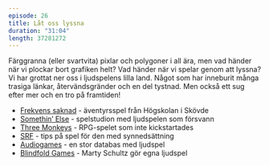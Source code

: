 ```yaml
---
episode: 26
title: Låt oss lyssna
duration: "31:04"
length: 37281272
---
```


Färggranna (eller svartvita) pixlar och polygoner i all ära, men vad händer när vi plockar bort grafiken helt? Vad händer när vi spelar genom att lyssna? Vi har grottat ner oss i ljudspelens lilla land. Något som har inneburit många trasiga länkar, återvändsgränder och en del tystnad. Men också ett sug efter mer och en tro på framtiden!

* [Frekvens saknad][frekvens] - äventyrsspel från Högskolan i Skövde
* [Somethin’ Else][somethin] - spelstudion med ljudspelen som försvann
* [Three Monkeys][monkey] - RPG-spelet som inte kickstartades
* [SRF][srf] - tips på spel för den med synnedsättning
* [Audiogames][audiogames] - en stor databas med ljudspel
* [Blindfold Games][blindfold] - Marty Schultz gör egna ljudspel

[somethin]: http://www.somethinelse.com/projects/gaming-for-gamers-audio-games/
[monkey]: https://www.kickstarter.com/projects/1950090942/three-monkeys-part-1-into-the-abyss
[frekvens]: http://www.his.se/Forskning/informationsteknologi/Media-Technology-and-Culture/Inkluderande-speldesign/Frekvens-saknad/
[srf]: http://www.srf.nu/leva-med-synnedsattning/att-ha-en-synnedsattning/ung/kul/spel/
[audiogames]: https://www.audiogames.net/
[blindfold]: https://blindfoldgames.org/
